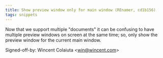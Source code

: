 ```yaml
---
title: Show preview window only for main window (REnamer, cd1b156)
tags: snippets
---
```


Now that we support multiple "documents" it can be confusing to have multiple preview windows on screen at the same time; so, only show the preview window for the current main window.

Signed-off-by: Wincent Colaiuta &lt;win@wincent.com&gt;
